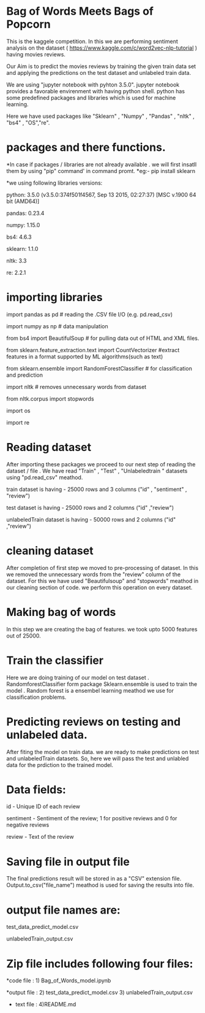 # Bag of Words Meets Bags of Popcorn

This is the kaggele competition. In this we are performing sentiment analysis on the dataset ( https://www.kaggle.com/c/word2vec-nlp-tutorial ) having  movies reviews.

Our Aim is to predict the movies reviews by training the given train data set and applying the predictions on the test dataset and unlabeled train data.

We are using "jupyter notebook with pyhton 3.5.0". jupyter notebook provides a favorable envirenment with having python shell.
python has some predefined packages and libraries which is used for machine learning.

Here we have used packages like  "Sklearn" , "Numpy" , "Pandas" , "nltk" , "bs4" , "OS","re".

# packages and there functions.

*In case if packages / libraries are not already available . we will first insatll them by using "pip" command' in command promt.
*eg:- pip install sklearn 

*we using following libraries versions:

 python: 3.5.0 (v3.5.0:374f501f4567, Sep 13 2015, 02:27:37) [MSC v.1900 64 bit (AMD64)]
 
 pandas: 0.23.4
 
 numpy: 1.15.0
 
 bs4: 4.6.3
 
 sklearn: 1.1.0
 
 nltk: 3.3
 
 re: 2.2.1

# importing libraries
import pandas as pd                                 # reading the .CSV file I/O (e.g. pd.read_csv)

import numpy as np                                  # data manipulation

from bs4 import BeautifulSoup                       # for pulling data out of HTML and XML files.

from sklearn.feature_extraction.text import CountVectorizer 
                                                    #extract features in a format supported by ML algorithms(such as text)
                                                    
from sklearn.ensemble import RandomForestClassifier # for classification and prediction 

import nltk                                         # removes unnecessary words from dataset

from nltk.corpus import stopwords

import os

import re 

# Reading dataset
After importing these packages we proceed to our next step of reading the dataset / file .
We have read "Train" , "Test" , "Unlabeledtrain " datasets using "pd.read_csv" meathod.

train dataset is having - 25000 rows and 3 columns ("id" , "sentiment" , "review")

test dataset is having - 25000 rows and 2 columns ("id" ,"review")

unlabeledTrain dataset is having - 50000 rows and 2 columns ("id" ,"review")


# cleaning dataset
After completion of first step we moved to pre-processing of dataset.
In this we removed the unnecessary words from the "review" column of the dataset. For this we have used "Beautifulsoup" and "stopwords"
meathod in our cleaning section of code.
we perform this operation on every dataset.

# Making bag of words
In this step we are creating the bag of features. we took upto 5000 features out of 25000.

# Train the classifier
Here we are doing training of our model on test dataset .
RandomforestClassifier form package Sklearn.ensemble is used to train the model .
Random forest is a ensembel learning meathod we use for classification problems.

# Predicting reviews on testing and unlabeled data.
 After fiting the model on train data. we are ready to make predictions on test and unlabeledTrain datasets.
 So, here we will pass the test and unlabled data for the prdiction to the trained model.
 
# Data fields:
 id - Unique ID of each review
 
 sentiment - Sentiment of the review; 1 for positive reviews and 0 for negative reviews
 
 review - Text of the review
 
# Saving file in output file 
The final predictions result will be stored in as a "CSV" extension file.
Output.to_csv("file_name") meathod is used for saving the results into file.

# output file names are:
  test_data_predict_model.csv
  
  unlabeledTrain_output.csv

# Zip file includes following four files:
  *code file   : 1) Bag_of_Words_model.ipynb
  
  *output file : 2) test_data_predict_model.csv
                 3) unlabeledTrain_output.csv
               
  * text file  : 4)README.md
   
   
   

